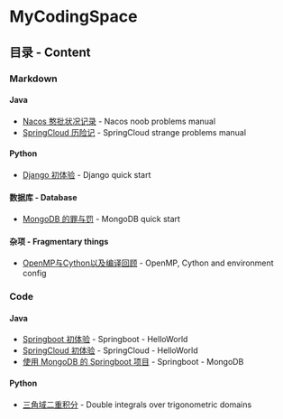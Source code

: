 # MyCodingSpace
## 目录 - Content
### Markdown
#### Java
  * [Nacos 憨批状况记录](https://github.com/AlbertoWang/MyMarkdownRepository/blob/master/Markdown/Java%E7%9B%B8%E5%85%B3/Nacos%20%E6%86%A8%E6%89%B9%E7%8A%B6%E5%86%B5%E8%AE%B0%E5%BD%95.md) - Nacos noob problems manual
  * [SpringCloud 历险记](https://github.com/AlbertoWang/MyMarkdownRepository/blob/master/Markdown/Java相关/SpringCloud%20历险记.md) - SpringCloud strange problems manual
#### Python
  * [Django 初体验](https://github.com/AlbertoWang/MyCodingSpace/blob/master/Markdown/Python%E7%9B%B8%E5%85%B3/Django%20%E5%88%9D%E4%BD%93%E9%AA%8C.md) - Django quick start
#### 数据库 - Database
  * [MongoDB 的罪与罚](https://github.com/AlbertoWang/MyCodingSpace/blob/master/Markdown/%E6%95%B0%E6%8D%AE%E5%BA%93%E7%9B%B8%E5%85%B3/MongoDB%20%E7%9A%84%E7%BD%AA%E4%B8%8E%E7%BD%9A.md) - MongoDB quick start
#### 杂项 - Fragmentary things
  * [OpenMP与Cython以及编译回顾](https://github.com/AlbertoWang/MyMarkdownAndBooks/blob/master/Markdown/%E6%9D%82%E8%B4%A7/OpenMP%E4%B8%8ECython%E4%BB%A5%E5%8F%8A%E7%BC%96%E8%AF%91%E5%9B%9E%E9%A1%BE.md) - OpenMP, Cython and environment config
### Code
#### Java
  * [Springboot 初体验](https://github.com/AlbertoWang/MyCodingSpace/tree/master/Code/Java/Springboot-helloworld) - Springboot - HelloWorld
  * [SpringCloud 初体验](https://github.com/AlbertoWang/MyCodingSpace/tree/master/Code/Java/SpringCloud-helloworld) - SpringCloud - HelloWorld
  * [使用 MongoDB 的 Springboot 项目](https://github.com/AlbertoWang/MyCodingSpace/tree/master/Code/Java/Springboot%20-%20MongoDB) - Springboot - MongoDB
#### Python
  * [三角域二重积分](https://github.com/AlbertoWang/MyCodingSpace/tree/master/Code/Python/double_integral) - Double integrals over trigonometric domains
